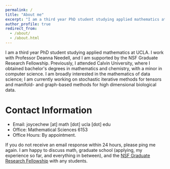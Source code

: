 ```yaml
---
permalink: /
title: "About me"
excerpt: "I am a third year PhD student studying applied mathematics at UCLA."
author_profile: true
redirect_from:
  - /about/
  - /about.html
---
```


I am a third year PhD student studying applied mathematics at UCLA. I work with Professor Deanna Needell, and I am supported by the NSF Graduate Research Fellowship. Previously, I attended Calvin University, where I obtained bachelor's degrees in mathematics and chemistry, with a minor in computer science. I am broadly interested in the mathematics of data science; I am currently working on stochastic iterative methods for tensors and manifold- and graph-based methods for high dimensional biological data.

Contact Information
=====
* Email: joycechew [at] math [dot] ucla [dot] edu
* Office: Mathematical Sciences 6153
* Office Hours: By appointment.

If you do not receive an email response within 24 hours, please ping me again. I am happy to discuss math, graduate school (applying, my experience so far, and everything in between), and the [NSF Graduate Research Fellowship](https://www.nsfgrfp.org) with any students.
